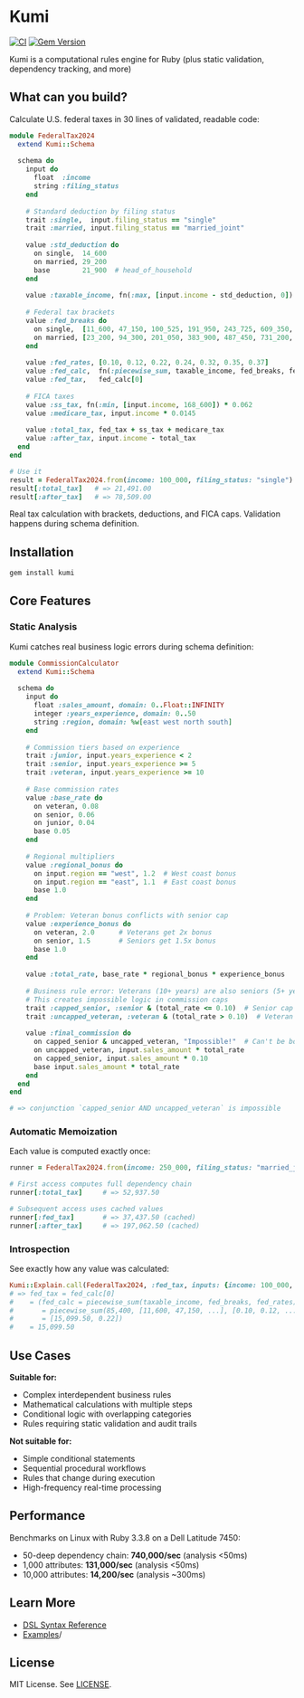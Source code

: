 # Kumi 

[![CI](https://github.com/amuta/kumi/workflows/CI/badge.svg)](https://github.com/amuta/kumi/actions)
[![Gem Version](https://badge.fury.io/rb/kumi.svg)](https://badge.fury.io/rb/kumi)

Kumi is a computational rules engine for Ruby (plus static validation, dependency tracking, and more)

## What can you build?

Calculate U.S. federal taxes in 30 lines of validated, readable code:

```ruby
module FederalTax2024
  extend Kumi::Schema
  
  schema do
    input do
      float  :income
      string :filing_status
    end
    
    # Standard deduction by filing status
    trait :single,  input.filing_status == "single"
    trait :married, input.filing_status == "married_joint"
    
    value :std_deduction do
      on single,  14_600
      on married, 29_200
      base        21_900  # head_of_household
    end
    
    value :taxable_income, fn(:max, [input.income - std_deduction, 0])
    
    # Federal tax brackets
    value :fed_breaks do
      on single,  [11_600, 47_150, 100_525, 191_950, 243_725, 609_350, Float::INFINITY]
      on married, [23_200, 94_300, 201_050, 383_900, 487_450, 731_200, Float::INFINITY]
    end
    
    value :fed_rates, [0.10, 0.12, 0.22, 0.24, 0.32, 0.35, 0.37]
    value :fed_calc,  fn(:piecewise_sum, taxable_income, fed_breaks, fed_rates)
    value :fed_tax,   fed_calc[0]
    
    # FICA taxes
    value :ss_tax, fn(:min, [input.income, 168_600]) * 0.062
    value :medicare_tax, input.income * 0.0145
    
    value :total_tax, fed_tax + ss_tax + medicare_tax
    value :after_tax, input.income - total_tax
  end
end

# Use it
result = FederalTax2024.from(income: 100_000, filing_status: "single")
result[:total_tax]   # => 21,491.00
result[:after_tax]   # => 78,509.00
```

Real tax calculation with brackets, deductions, and FICA caps. Validation happens during schema definition.

## Installation

```bash
gem install kumi
```

## Core Features

### Static Analysis

Kumi catches real business logic errors during schema definition:

```ruby
module CommissionCalculator
  extend Kumi::Schema
  
  schema do
    input do
      float :sales_amount, domain: 0..Float::INFINITY
      integer :years_experience, domain: 0..50
      string :region, domain: %w[east west north south]
    end
    
    # Commission tiers based on experience
    trait :junior, input.years_experience < 2
    trait :senior, input.years_experience >= 5
    trait :veteran, input.years_experience >= 10
    
    # Base commission rates
    value :base_rate do
      on veteran, 0.08
      on senior, 0.06
      on junior, 0.04
      base 0.05
    end
    
    # Regional multipliers
    value :regional_bonus do
      on input.region == "west", 1.2  # West coast bonus
      on input.region == "east", 1.1  # East coast bonus
      base 1.0
    end
    
    # Problem: Veteran bonus conflicts with senior cap
    value :experience_bonus do
      on veteran, 2.0      # Veterans get 2x bonus
      on senior, 1.5       # Seniors get 1.5x bonus  
      base 1.0
    end
    
    value :total_rate, base_rate * regional_bonus * experience_bonus
    
    # Business rule error: Veterans (10+ years) are also seniors (5+ years)
    # This creates impossible logic in commission caps
    trait :capped_senior, :senior & (total_rate <= 0.10)  # Senior cap
    trait :uncapped_veteran, :veteran & (total_rate > 0.10)  # Veteran override
    
    value :final_commission do
      on capped_senior & uncapped_veteran, "Impossible!"  # Can't be both
      on uncapped_veteran, input.sales_amount * total_rate
      on capped_senior, input.sales_amount * 0.10
      base input.sales_amount * total_rate
    end
  end
end

# => conjunction `capped_senior AND uncapped_veteran` is impossible
```

### Automatic Memoization

Each value is computed exactly once:

```ruby
runner = FederalTax2024.from(income: 250_000, filing_status: "married_joint")

# First access computes full dependency chain
runner[:total_tax]     # => 52,937.50

# Subsequent access uses cached values
runner[:fed_tax]       # => 37,437.50 (cached)
runner[:after_tax]     # => 197,062.50 (cached)
```

### Introspection

See exactly how any value was calculated:

```ruby
Kumi::Explain.call(FederalTax2024, :fed_tax, inputs: {income: 100_000, filing_status: "single"})
# => fed_tax = fed_calc[0]
#    = (fed_calc = piecewise_sum(taxable_income, fed_breaks, fed_rates)
#       = piecewise_sum(85,400, [11,600, 47,150, ...], [0.10, 0.12, ...])
#       = [15,099.50, 0.22])
#    = 15,099.50
```

## Use Cases

**Suitable for:**
- Complex interdependent business rules
- Mathematical calculations with multiple steps
- Conditional logic with overlapping categories
- Rules requiring static validation and audit trails

**Not suitable for:**
- Simple conditional statements
- Sequential procedural workflows  
- Rules that change during execution
- High-frequency real-time processing

## Performance

Benchmarks on Linux with Ruby 3.3.8 on a Dell Latitude 7450:
- 50-deep dependency chain: **740,000/sec** (analysis <50ms)
- 1,000 attributes:         **131,000/sec** (analysis <50ms)
- 10,000 attributes:        **14,200/sec**  (analysis ~300ms)

## Learn More

- [DSL Syntax Reference](documents/SYNTAX.md)
- [Examples](examples/)/

## License

MIT License. See [LICENSE](LICENSE).